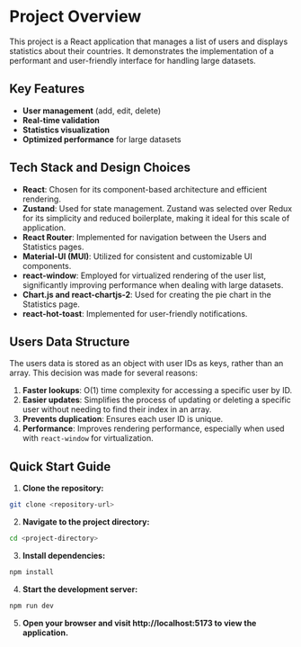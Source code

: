 # Project Overview

This project is a React application that manages a list of users and displays statistics about their countries. It demonstrates the implementation of a performant and user-friendly interface for handling large datasets.

## Key Features

- **User management** (add, edit, delete)
- **Real-time validation**
- **Statistics visualization**
- **Optimized performance** for large datasets

## Tech Stack and Design Choices

- **React**: Chosen for its component-based architecture and efficient rendering.
- **Zustand**: Used for state management. Zustand was selected over Redux for its simplicity and reduced boilerplate, making it ideal for this scale of application.
- **React Router**: Implemented for navigation between the Users and Statistics pages.
- **Material-UI (MUI)**: Utilized for consistent and customizable UI components.
- **react-window**: Employed for virtualized rendering of the user list, significantly improving performance when dealing with large datasets.
- **Chart.js and react-chartjs-2**: Used for creating the pie chart in the Statistics page.
- **react-hot-toast**: Implemented for user-friendly notifications.

## Users Data Structure

The users data is stored as an object with user IDs as keys, rather than an array. This decision was made for several reasons:

1. **Faster lookups**: O(1) time complexity for accessing a specific user by ID.
2. **Easier updates**: Simplifies the process of updating or deleting a specific user without needing to find their index in an array.
3. **Prevents duplication**: Ensures each user ID is unique.
4. **Performance**: Improves rendering performance, especially when used with `react-window` for virtualization.

## Quick Start Guide

1. **Clone the repository:**

```bash
git clone <repository-url>
```

2. **Navigate to the project directory:**

```bash
cd <project-directory>
```

3. **Install dependencies:**

```bash
npm install
```

4. **Start the development server:**

```bash
npm run dev
```

5. **Open your browser and visit http://localhost:5173 to view the application.**
